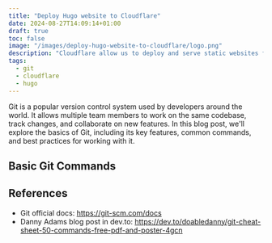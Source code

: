 ```yaml
---
title: "Deploy Hugo website to Cloudflare"
date: 2024-08-27T14:09:14+01:00
draft: true
toc: false
image: "/images/deploy-hugo-website-to-cloudflare/logo.png"
description: "Cloudflare allow us to deploy and serve static websites for free using a GitHub repository. Each commit will trigger an automatic build process on Cloudflare."
tags:
  - git
  - cloudflare
  - hugo
---
```


Git is a popular version control system used by developers around the world. It allows multiple team members to work on the same codebase, track changes, and collaborate on new features. In this blog post, we'll explore the basics of Git, including its key features, common commands, and best practices for working with it.

## Basic Git Commands

## References
* Git official docs: https://git-scm.com/docs
* Danny Adams blog post in dev.to: https://dev.to/doabledanny/git-cheat-sheet-50-commands-free-pdf-and-poster-4gcn